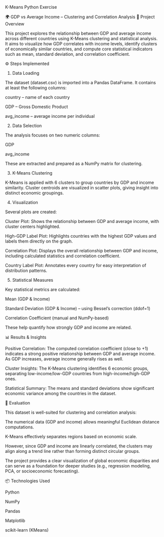 K-Means Python Exercise

🌍 GDP vs Average Income – Clustering and Correlation Analysis
📘 Project Overview

This project explores the relationship between GDP and average income across different countries using K-Means clustering and statistical analysis.
It aims to visualize how GDP correlates with income levels, identify clusters of economically similar countries, and compute core statistical indicators such as mean, standard deviation, and correlation coefficient.

⚙️ Steps Implemented
1. Data Loading

The dataset (dataset.csv) is imported into a Pandas DataFrame.
It contains at least the following columns:

country – name of each country

GDP – Gross Domestic Product

avg_income – average income per individual

2. Data Selection

The analysis focuses on two numeric columns:

GDP

avg_income

These are extracted and prepared as a NumPy matrix for clustering.

3. K-Means Clustering

K-Means is applied with 6 clusters to group countries by GDP and income similarity.
Cluster centroids are visualized in scatter plots, giving insight into distinct economic groupings.

4. Visualization

Several plots are created:

Cluster Plot: Shows the relationship between GDP and average income, with cluster centers highlighted.

High-GDP Label Plot: Highlights countries with the highest GDP values and labels them directly on the graph.

Correlation Plot: Displays the overall relationship between GDP and income, including calculated statistics and correlation coefficient.

Country Label Plot: Annotates every country for easy interpretation of distribution patterns.

5. Statistical Measures

Key statistical metrics are calculated:

Mean (GDP & Income)

Standard Deviation (GDP & Income) – using Bessel’s correction (ddof=1)

Correlation Coefficient (manual and NumPy-based)

These help quantify how strongly GDP and income are related.

📊 Results & Insights

Positive Correlation:
The computed correlation coefficient (close to +1) indicates a strong positive relationship between GDP and average income.
As GDP increases, average income generally rises as well.

Cluster Insights:
The K-Means clustering identifies 6 economic groups, separating low-income/low-GDP countries from high-income/high-GDP ones.

Statistical Summary:
The means and standard deviations show significant economic variance among the countries in the dataset.

🧠 Evaluation

This dataset is well-suited for clustering and correlation analysis:

The numerical data (GDP and income) allows meaningful Euclidean distance computations.

K-Means effectively separates regions based on economic scale.

However, since GDP and income are linearly correlated, the clusters may align along a trend line rather than forming distinct circular groups.

The project provides a clear visualization of global economic disparities and can serve as a foundation for deeper studies (e.g., regression modeling, PCA, or socioeconomic forecasting).

📦 Technologies Used

Python

NumPy

Pandas

Matplotlib

scikit-learn (KMeans)
